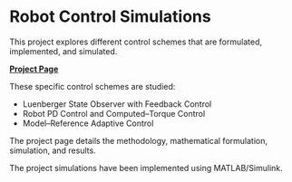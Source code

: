 # Robot Control Simulations

This project explores different control schemes that are formulated, implemented, and simulated.

[**Project Page**](https://jamesakl.com/control-simulations/)

These specific control schemes are studied:

* Luenberger State Observer with Feedback Control
* Robot PD Control and Computed–Torque Control
* Model–Reference Adaptive Control

The project page details the methodology, mathematical formulation, simulation, and results.

The project simulations have been implemented using MATLAB/Simulink.

